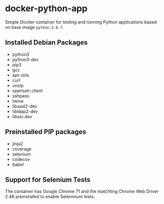 # docker-python-app
Simple Docker container for testing and running Python applications based on base image `python:3.8.7`.

## Installed Debian Packages

* python3
* python3-dev
* pip3
* gcc
* apt-utils
* curl
* unzip
* openssh-client
* sshpass
* twine
* libsasl2-dev
* libldap2-dev
* libssl-dev

## Preinstalled PIP packages

* jinja2
* coverage
* selenium
* codecov
* babel

## Support for Selenium Tests

The container has Google Chrome 71 and the matchting Chrome Web Driver 2.46 preinstalled to enable Selenimum tests.
